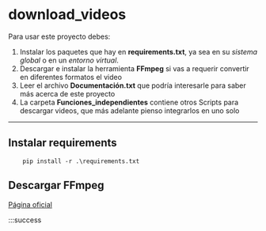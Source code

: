 # download_videos
Para usar este proyecto debes:
1. Instalar los paquetes que hay en **requirements.txt**, ya sea en su *sistema global* o en un *entorno virtual*.
2. Descargar e instalar la herramienta **FFmpeg** si vas a requerir convertir en diferentes formatos el video
3. Leer el archivo **Documentación.txt** que podría interesarle para saber más acerca de este proyecto
4. La carpeta **Funciones_independientes** contiene otros Scripts para descargar videos, que más adelante pienso integrarlos en uno solo

---
## Instalar requirements
```shell
    pip install -r .\requirements.txt
```

## Descargar FFmpeg
[Página oficial](https://www.gyan.dev/ffmpeg/builds/)

:::success
